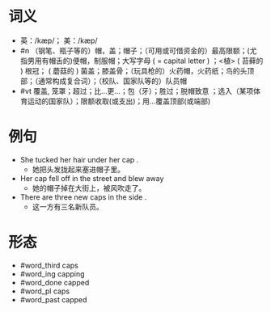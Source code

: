 # 词义
- 英：/kæp/； 美：/kæp/
- #n （钢笔、瓶子等的）帽，盖；帽子；（可用或可借资金的）最高限额；(尤指男用有帽舌的)便帽，制服帽；大写字母 ( = capital letter ) ；<植> ( 苔藓的 ) 根冠； ( 蘑菇的 ) 菌盖；膝盖骨；（玩具枪的）火药帽，火药纸；鸟的头顶部；（通常构成复合词）；（校队、国家队等的）队员帽
- #vt 覆盖, 笼罩；超过；比…更…；包（牙）；胜过；脱帽致意 ；选入（某项体育运动的国家队）；限额收取(或支出)；用…覆盖顶部(或端部)
# 例句
- She tucked her hair under her cap .
	- 她把头发拢起来塞进帽子里。
- Her cap fell off in the street and blew away
	- 她的帽子掉在大街上，被风吹走了。
- There are three new caps in the side .
	- 这一方有三名新队员。
# 形态
- #word_third caps
- #word_ing capping
- #word_done capped
- #word_pl caps
- #word_past capped
